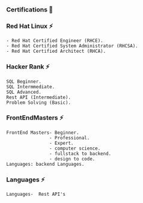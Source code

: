 
###  Certifications 🧾

### Red Hat Linux ⚡
```
- Red Hat Certified Engineer (RHCE).
- Red Hat Certified System Administrator (RHCSA).
- Red Hat Certified Architect (RHCA).
```

### Hacker Rank ⚡
```
SQL Beginner.
SQL Intermmediate.
SQL Advanced.
Rest API (Intermediate).
Problem Solving (Basic).

```
### FrontEndMasters ⚡
```
FrontEnd Masters- Beginner.
                - Professional. 
                - Expert.
                - computer science.
                - fullstack to backend.
                - design to code.
Languages: backend Languages.
``` 
### Languages ⚡
```
Languages-  Rest API's

```
